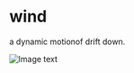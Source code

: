 # wind
a dynamic motionof drift down.

![Image text](https://github.com/real-two-k/img-folder/blob/master/gif-dandelion-wind.gif)
